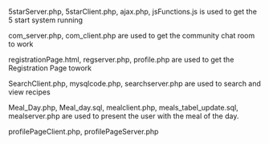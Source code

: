 5starServer.php, 5starClient.php, ajax.php, jsFunctions.js is used to get the 5 start system running

com_server.php, com_client.php are used to get the community chat room to work

registrationPage.html, regserver.php, profile.php are used to get the Registration Page towork

SearchClient.php, mysqlcode.php, searchserver.php are used to search and view recipes

Meal_Day.php, Meal_day.sql, mealclient.php, meals_tabel_update.sql, mealserver.php are used to present the user with the meal of the day.

profilePageClient.php, profilePageServer.php
